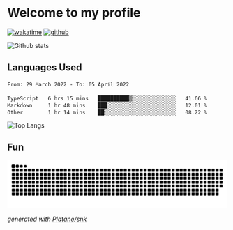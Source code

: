 # Welcome to my profile

[![wakatime](https://wakatime.com/badge/user/82c377cd-a54c-404c-b7df-177b313ca539.svg)](https://wakatime.com/@82c377cd-a54c-404c-b7df-177b313ca539)
[![github](https://img.shields.io/github/followers/xinthose?logo=github&style=plastic)](https://github.com/alanhamlett?tab=followers)

![Github stats](https://github-readme-stats.vercel.app/api?username=xinthose&show_icons=true&theme=radical&count_private=true)

## Languages Used

<!--START_SECTION:waka-->

```text
From: 29 March 2022 - To: 05 April 2022

TypeScript   6 hrs 15 mins   ██████████▒░░░░░░░░░░░░░░   41.66 %
Markdown     1 hr 48 mins    ███░░░░░░░░░░░░░░░░░░░░░░   12.01 %
Other        1 hr 14 mins    ██░░░░░░░░░░░░░░░░░░░░░░░   08.22 %
```

<!--END_SECTION:waka-->

![Top Langs](https://github-readme-stats.vercel.app/api/top-langs/?username=xinthose)

## Fun
![github contribution grid snake animation](https://raw.githubusercontent.com/xinthose/xinthose/output/github-contribution-grid-snake.svg)

_generated with [Platane/snk](https://github.com/Platane/snk)_
